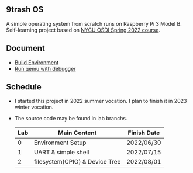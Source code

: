 9trash OS
---

A simple operating system from scratch runs on Raspberry Pi 3 Model B. \
Self-learning project based on [NYCU OSDI Spring 2022 course](https://oscapstone.github.io/).

## Document
- [Build Environment](document/environment.md)
- [Run qemu with debugger](document/debugger.md)

## Schedule
- I started this project in 2022 summer vocation. I plan to finish it in 2023 winter vocation.
- The source code may be found in lab branchs.

  | Lab | Main Content | Finish Date |
  | ---- | ---- | ---- | 
  | 0 | Environment Setup | 2022/06/30 |
  | 1 | UART & simple shell | 2022/07/15 |
  | 2 | filesystem(CPIO) & Device Tree | 2022/08/01 |
